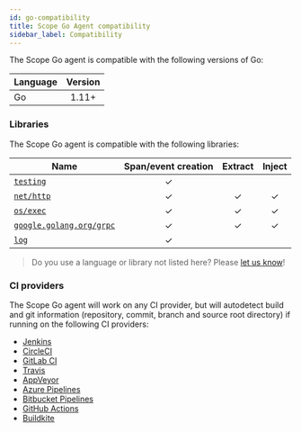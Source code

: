 ```yaml
---
id: go-compatibility
title: Scope Go Agent compatibility
sidebar_label: Compatibility
---
```


The Scope Go agent is compatible with the following versions of Go:

| Language    | Version |
| ----------- | :-----: |
| Go          |  1.11+  |

### Libraries

The Scope Go agent is compatible with the following libraries:

| Name                                                         | Span/event creation | Extract | Inject |
| ------------------------------------------------------------ | :-----------------: | :-----: | :----: |
| [`testing`](https://golang.org/pkg/testing/)                 |          ✓          |         |        |
| [`net/http`](https://golang.org/pkg/net/http/)               |          ✓          |    ✓    |    ✓   |
| [`os/exec`](https://golang.org/pkg/os/exec/)                 |          ✓          |    ✓    |    ✓   |
| [`google.golang.org/grpc`](https://github.com/grpc/grpc-go)  |          ✓          |    ✓    |    ✓   |
| [`log`](https://golang.org/pkg/log/)                         |          ✓          |         |        |

> Do you use a language or library not listed here? Please [let us know](https://home.undefinedlabs.com/goto/support)!

### CI providers

The Scope Go agent will work on any CI provider, but will autodetect build and git information 
(repository, commit, branch and source root directory) if running on the following CI providers:

* [Jenkins](https://jenkins.io/)
* [CircleCI](https://circleci.com/)
* [GitLab CI](https://docs.gitlab.com/ee/ci/)
* [Travis](https://travis-ci.org/)
* [AppVeyor](https://www.appveyor.com/)
* [Azure Pipelines](https://azure.microsoft.com/en-us/services/devops/pipelines/)
* [Bitbucket Pipelines](https://bitbucket.org/product/features/pipelines)
* [GitHub Actions](https://github.com/features/actions)
* [Buildkite](https://buildkite.com)
